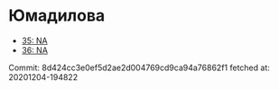 # Юмадилова
- [35: NA](35.md)
- [36: NA](36.md)

Commit: 8d424cc3e0ef5d2ae2d004769cd9ca94a76862f1
 fetched at: 20201204-194822
